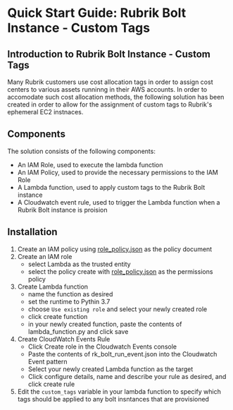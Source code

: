 # Quick Start Guide: Rubrik Bolt Instance - Custom Tags

## Introduction to Rubrik Bolt Instance - Custom Tags

Many Rubrik customers use cost allocation tags in order to assign cost centers to various assets runninng in their AWS accounts. In order to accomodate such cost allocation methods, the following solution has been created in order to allow for the assignment of custom tags to Rubrik's ephemeral EC2 instnaces.

## Components
The solution consists of the following components:
* An IAM Role, used to execute the lambda function
* An IAM Policy, used to provide the necessary permissions to the IAM Role
* A Lambda function, used to apply custom tags to the Rubrik Bolt instance
* A Cloudwatch event rule, used to trigger the Lambda function when a Rubrik Bolt instance is proision

## Installation
1) Create an IAM policy using [role_policy.json](../role_policy.json) as the policy document
2) Create an IAM role
    * select Lambda as the trusted entity
    * select the policy create with [role_policy.json](../role_policy.json) as the permissions policy
3) Create Lambda function
    * name the function as desired
    * set the runtime to Pythin 3.7
    * choose `Use existing role` and select your newly created role 
    * click create function
    * in your newly created function, paste the contents of lambda_function.py and click save
4) Create CloudWatch Events Rule
    * Click Create role in the Cloudwatch Events console
    * Paste the contents of rk_bolt_run_event.json into the Cloudwatch Event pattern
    * Select your newly created Lambda function as the target
    * Click configure details, name and describe your rule as desired, and click create rule
5) Edit the `custom_tags` variable in your lambda function to specify which tags should be applied to any bolt insntances that are provisioned
